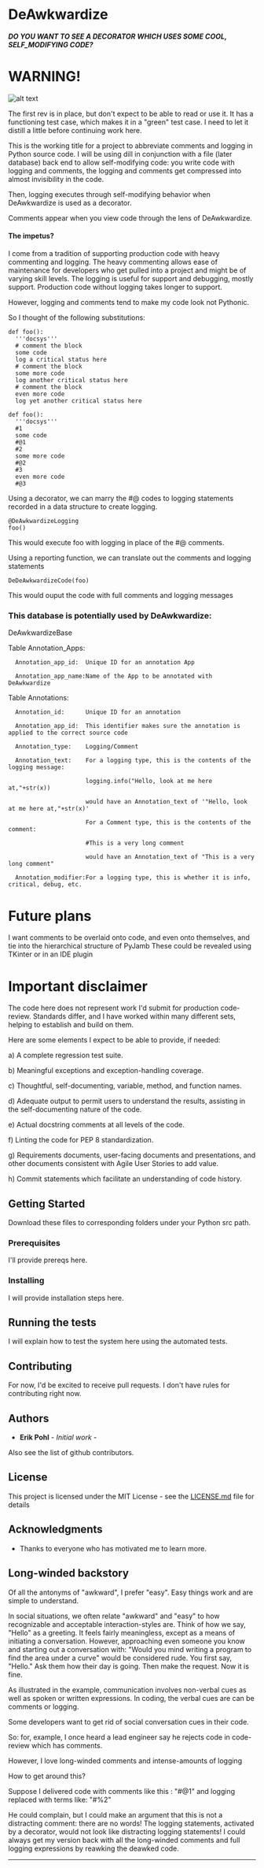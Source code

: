 # DeAwkwardize

_**DO YOU WANT TO SEE A DECORATOR WHICH USES SOME COOL, SELF_MODIFYING CODE?**_

# WARNING!

![alt text](https://github.com/ErikPohl-Lot49-Projects/Erik-Pohl-Repo/blob/master/python/DeAwkwardize/webpageunderconstruction-1024x681.jpg)


The first rev is in place, but don't expect to be able to read or use it.
It has a functioning test case, which makes it in a "green" test case.
I need to let it distill a little before continuing work here.

This is the working title for a project to abbreviate comments and logging in Python source code.
I will be using dill in conjunction with a file (later database) back end to allow self-modifying code:
you write code with logging and comments, the logging and comments get compressed into almost invisibility in the code. 

Then, logging executes through self-modifying behavior when DeAwkwardize is used as a decorator.  

Comments appear when you view code through the lens of DeAwkwardize.

#### The impetus?  

I come from a tradition of supporting production code with heavy commenting and logging.
The heavy commenting allows ease of maintenance for developers who get pulled into a project and might be of varying skill levels.
The logging is useful for support and debugging, mostly support.  Production code without logging takes longer to support.

However, logging and comments tend to make my code look not Pythonic.

So I thought of the following substitutions:

```
def foo():
  '''docsys'''
  # comment the block
  some code
  log a critical status here
  # comment the block
  some more code
  log another critical status here
  # comment the block
  even more code
  log yet another critical status here
```  
```
def foo():
  '''docsys'''
  #1
  some code
  #@1
  #2
  some more code
  #@2
  #3
  even more code
  #@3
```
Using a decorator, we can marry the #@ codes to logging statements recorded in a data structure to create logging.
```
@DeAwkwardizeLogging
foo()
```
This would execute foo with logging in place of the #@ comments.

Using a reporting function, we can translate out the comments and logging statements
```
DeDeAwkwardizeCode(foo)
```
This would ouput the code with full comments and logging messages

### This database is potentially used by DeAwkwardize:

DeAwkwardizeBase

  Table Annotation_Apps:
  
      Annotation_app_id:  Unique ID for an annotation App
      
      Annotation_app_name:Name of the App to be annotated with DeAwkwardize
      
  Table Annotations:
  
      Annotation_id:      Unique ID for an annotation
      
      Annotation_app_id:  This identifier makes sure the annotation is applied to the correct source code
      
      Annotation_type:    Logging/Comment
      
      Annotation_text:    For a logging type, this is the contents of the logging message: 
      
                          logging.info("Hello, look at me here at,"+str(x))
                          
                          would have an Annotation_text of '"Hello, look at me here at,"+str(x)'
                          
                          For a Comment type, this is the contents of the comment:
                          
                          #This is a very long comment
                          
                          would have an Annotation_text of "This is a very long comment"
                          
      Annotation_modifier:For a logging type, this is whether it is info, critical, debug, etc.
      

# Future plans

  I want comments to be overlaid onto code, and even onto themselves, and tie into the hierarchical structure of PyJamb
  These could be revealed using TKinter or in an IDE plugin
  
# Important disclaimer

The code here does not represent work I'd submit for production code-review.  Standards differ, and I have worked within many different
sets, helping to establish and build on them.

Here are some elements I expect to be able to provide, if needed:

a) A complete regression test suite.

b) Meaningful exceptions and exception-handling coverage.

c) Thoughtful, self-documenting, variable, method, and function names.

d) Adequate output to permit users to understand the results, assisting in the self-documenting nature of the code.

e) Actual docstring comments at all levels of the code.

f) Linting the code for PEP 8 standardization.

g) Requirements documents, user-facing documents and presentations, and other documents consistent with Agile User Stories to add value.

h) Commit statements which facilitate an understanding of code history.

## Getting Started

Download these files to corresponding folders under your Python src path.

### Prerequisites

I'll provide prereqs here.

### Installing

I will provide installation steps here.

## Running the tests

I will explain how to test the system here using the automated tests.

## Contributing

For now, I'd be excited to receive pull requests.  I don't have rules for contributing right now.

## Authors

* **Erik Pohl** - *Initial work* - 

Also see the list of github contributors.

## License

This project is licensed under the MIT License - see the [LICENSE.md](LICENSE.md) file for details

## Acknowledgments

* Thanks to everyone who has motivated me to learn more.

## Long-winded backstory


Of all the antonyms of "awkward", I prefer "easy".  Easy things work and are simple to understand.

In social situations, we often relate "awkward" and "easy" to how recognizable and acceptable interaction-styles are.
Think of how we say, "Hello" as a greeting.  It feels fairly meaningless, except as a means of initiating a conversation.
However, approaching even someone you know and starting out a conversation with: "Would you mind writing a program to find the area under a curve" would be considered rude.
You first say, "Hello."  Ask them how their day is going.  Then make the request.  Now it is fine.

As illustrated in the example, communication involves non-verbal cues as well as spoken or written expressions.
In coding, the verbal cues are can be comments or logging.

Some developers want to get rid of social conversation cues in their code.

So: for, example, I once heard a lead engineer say he rejects code in code-review which has comments.

However, I love long-winded comments and intense-amounts of logging

How to get around this?

Suppose I delivered code with comments like this : "#@1" and logging replaced with terms like: "#%2"

He could complain, but I could make an argument that this is not a distracting comment: there are no words!
The logging statements, activated by a decorator, would not look like distracting logging statements!
I could always get my version back with all the long-winded comments and full logging expressions by reawking the deawked code.

---------------------------------------------------------------------------------------------------------------------------
